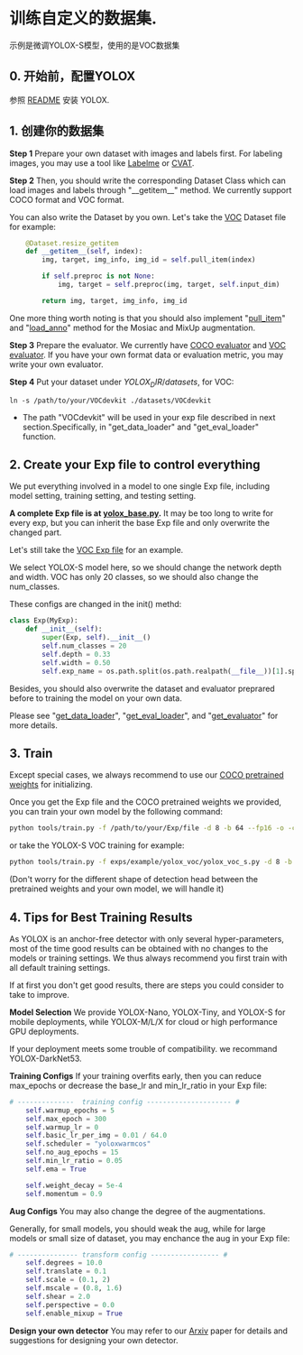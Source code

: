 # 训练自定义的数据集.
示例是微调YOLOX-S模型，使用的是VOC数据集

## 0. 开始前，配置YOLOX
参照 [README](../README.md) 安装 YOLOX.

## 1. 创建你的数据集
**Step 1** Prepare your own dataset with images and labels first. For labeling images, you may use a tool like [Labelme](https://github.com/wkentaro/labelme) or [CVAT](https://github.com/openvinotoolkit/cvat).

**Step 2** Then, you should write the corresponding Dataset Class which can load images and labels through "\_\_getitem\_\_" method. We currently support COCO format and VOC format.

You can also write the Dataset by you own. Let's take the [VOC](../yolox/data/datasets/voc.py#L151) Dataset file for example:
```python
    @Dataset.resize_getitem
    def __getitem__(self, index):
        img, target, img_info, img_id = self.pull_item(index)

        if self.preproc is not None:
            img, target = self.preproc(img, target, self.input_dim)

        return img, target, img_info, img_id
```

One more thing worth noting is that you should also implement "[pull_item](../yolox/data/datasets/voc.py#L129)" and "[load_anno](../yolox/data/datasets/voc.py#L121)" method for the Mosiac and MixUp augmentation.

**Step 3** Prepare the evaluator. We currently have [COCO evaluator](../yolox/evaluators/coco_evaluator.py) and [VOC evaluator](../yolox/evaluators/voc_evaluator.py).
If you have your own format data or evaluation metric, you may write your own evaluator.

**Step 4** Put your dataset under $YOLOX_DIR/datasets$, for VOC:
```shell
ln -s /path/to/your/VOCdevkit ./datasets/VOCdevkit
```
* The path "VOCdevkit" will be used in your exp file described in next section.Specifically, in "get_data_loader" and "get_eval_loader" function.

## 2. Create your Exp file to control everything
We put everything involved in a model to one single Exp file, including model setting, training setting, and testing setting.

**A complete Exp file is at [yolox_base.py](../yolox/exp/yolox_base.py).** It may be too long to write for every exp, but you can inherit the base Exp file and only overwrite the changed part.

Let's still take the [VOC Exp file](../exps/example/yolox_voc/yolox_voc_s.py) for an example.

We select YOLOX-S model here, so we should change the network depth and width. VOC has only 20 classes, so we should also change the num_classes.

These configs are changed in the init() methd:
```python
class Exp(MyExp):
    def __init__(self):
        super(Exp, self).__init__()
        self.num_classes = 20
        self.depth = 0.33
        self.width = 0.50
        self.exp_name = os.path.split(os.path.realpath(__file__))[1].split(".")[0]
```

Besides, you should also overwrite the dataset and evaluator preprared before to training the model on your own data.

Please see "[get_data_loader](../exps/example/yolox_voc/yolox_voc_s.py#L20)", "[get_eval_loader](../exps/example/yolox_voc/yolox_voc_s.py#L82)", and "[get_evaluator](../exps/example/yolox_voc/yolox_voc_s.py#L113)" for more details.

## 3. Train
Except special cases, we always recommend to use our [COCO pretrained weights](../README.md) for initializing.

Once you get the Exp file and the COCO pretrained weights we provided, you can train your own model by the following command:
```bash
python tools/train.py -f /path/to/your/Exp/file -d 8 -b 64 --fp16 -o -c /path/to/the/pretrained/weights
```

or take the YOLOX-S VOC training for example:
```bash
python tools/train.py -f exps/example/yolox_voc/yolox_voc_s.py -d 8 -b 64 --fp16 -o -c /path/to/yolox_s.pth.tar
```

(Don't worry for the different shape of detection head between the pretrained weights and your own model, we will handle it)

## 4. Tips for Best Training Results

As YOLOX is an anchor-free detector with only several hyper-parameters, most of the time good results can be obtained with no changes to the models or training settings.
We thus always recommend you first train with all default training settings.

If at first you don't get good results, there are steps you could consider to take to improve.

**Model Selection** We provide YOLOX-Nano, YOLOX-Tiny, and YOLOX-S for mobile deployments, while YOLOX-M/L/X for cloud or high performance GPU deployments.

If your deployment meets some trouble of compatibility. we recommand YOLOX-DarkNet53.

**Training Configs** If your training overfits early, then you can reduce max\_epochs or decrease the base\_lr and min\_lr\_ratio in your Exp file:
```python
# --------------  training config --------------------- #
    self.warmup_epochs = 5
    self.max_epoch = 300
    self.warmup_lr = 0
    self.basic_lr_per_img = 0.01 / 64.0
    self.scheduler = "yoloxwarmcos"
    self.no_aug_epochs = 15
    self.min_lr_ratio = 0.05
    self.ema = True

    self.weight_decay = 5e-4
    self.momentum = 0.9
```

**Aug Configs** You may also change the degree of the augmentations.

Generally, for small models, you should weak the aug, while for large models or small size of dataset, you may enchance the aug in your Exp file:
```python
# --------------- transform config ----------------- #
    self.degrees = 10.0
    self.translate = 0.1
    self.scale = (0.1, 2)
    self.mscale = (0.8, 1.6)
    self.shear = 2.0
    self.perspective = 0.0
    self.enable_mixup = True
```

**Design your own detector** You may refer to our [Arxiv](https://arxiv.org/abs/2107.08430) paper for details and suggestions for designing your own detector.
